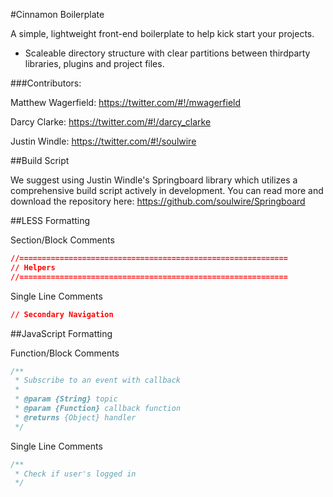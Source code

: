 #Cinnamon Boilerplate

A simple, lightweight front-end boilerplate to help kick start your projects.

* Scaleable directory structure with clear partitions between thirdparty libraries, plugins and project files.

###Contributors:

Matthew Wagerfield: https://twitter.com/#!/mwagerfield

Darcy Clarke: https://twitter.com/#!/darcy_clarke

Justin Windle: https://twitter.com/#!/soulwire

##Build Script

We suggest using Justin Windle's Springboard library which utilizes a comprehensive build script actively in development. You can read more and download the repository here: https://github.com/soulwire/Springboard

##LESS Formatting

Section/Block Comments

```css
//============================================================
// Helpers
//============================================================
```

Single Line Comments

```css
// Secondary Navigation
```

##JavaScript Formatting

Function/Block Comments

```javascript
/**
 * Subscribe to an event with callback
 * 
 * @param {String} topic 
 * @param {Function} callback function
 * @returns {Object} handler
 */
```

Single Line Comments

```javascript
/**
 * Check if user's logged in
 */
```


